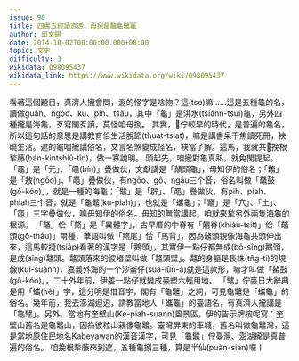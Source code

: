 ```yaml
---
issue: 90
title: 四書五經讀透透，毋捌黿鼇龜鼊竈
author: 邱文錫
date: 2014-10-02T00:00:00.000+08:00
topic: 文史
difficulty: 3
wikidata: Q98095437
wikidata_link: https://www.wikidata.org/wiki/Q98095437
---
```

看著這個題目，真濟人攏會問，遐的怪字是啥物？這(tse)嘛……這是五種龜的名，讀做guân、ngôo、ku、pih、tsàu，其中「龜」是汫水(tsiánn-tsuí)龜，另外四種攏是海龜，歹寫閣歹讀，莫怪咱毋捌。
其實，𪜶佇較早的時代，是普遍的龜名，所以這句話的意思是講教育佮生活脫節(thuat-tsiat)，嘛是講書呆干焦讀死冊，袂曉生活。遮的龜咱攏講俗名，文言名煞變成怪名，袂當了解。這馬，我就共𪜶挽根揫藤(bán-kintshiû-tîn)，做一寡說明。
頭起先，咱攏對龜真熟，就免閣提起。「黿」是「元」、「黽(bín)」疊做伙，文獻講是「顛頭龜」，毋知伊的俗名；「鼇」是「敖(ngôo)」、「黽」疊做伙，有ngôo、gô、ngâu三个音，俗名叫做「鼇鼓(gô-kóo)」，就是一種的海龜；「鼊」是「辟」、「黽」疊做伙，有pih、piah、phiah三个音，就是「龜鼊(ku-piah)」，也就是「蠵龜」；「竈」是「穴」、「土」、「黽」三字疊做伙，嘛毋知伊的俗名。毋知的無當講起，咱就來揫另外兩隻海龜的根源。
「鼇」佮「鰲」是「異體字」，古早厝的中脊有「翹脊(khiàu-tsit)」佮「鼇頭(gô-thâu)」兩種，華語叫做「燕尾」佮「馬背」，因為鼇頭親像海龜共頭伸出來，這馬較捷(tsia̍p)看著的漢字是「鵝頭」，其實伊一點仔都無成(bô-sîng)鵝頭，是成(sîng)鼇頭。鼇頭落來的彼堵壁叫做「鼇頭壁」。鼇的身軀是長株(tn̂g-ti)的規線(kui-suànn)，嘉義外海的一个沙崙仔(sua-lūn-á)就是這款形，嘛才叫做「鰲鼓(gô-kóo)」，二十外年前，伊差一點仔就變成臺塑六輕用地。
「鼊」佇臺日大辭典是用「蠵(hê)」字，這分明是借音字，閣有「龜鼊」之詞，可見龜鼊是「蠵龜」的俗名。幾年前，我去澎湖𨑨迌，請教當地人「蠵龜」的臺語名，有真濟人攏講是「龜鼊」。另外，當地有奎壁山(Ke-piah-suann)風景區，伊的告示牌按呢寫：奎壁山舊名是龜鼊山，因為彼粒山親像龜鼊。臺灣屏東的車城，舊名叫做龜鼊灣，這是當地原住民地名Kabeyawan的漢音漢字，可見「龜鼊」佇臺灣、澎湖攏是真普遍的俗名。
咱挽根揫藤來到遮，五種龜捌三種，算是半仙(puàn-sian)囉！